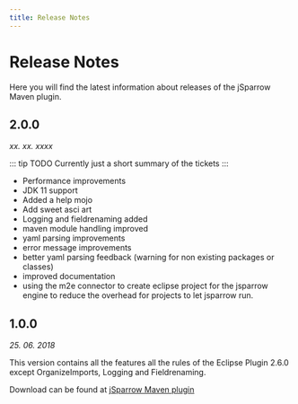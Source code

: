 ```yaml
---
title: Release Notes
---
```

# Release Notes

Here you will find the latest information about releases of the jSparrow Maven plugin.

## 2.0.0

_xx. xx. xxxx_

::: tip TODO
Currently just a short summary of the tickets
:::

* Performance improvements
* JDK 11 support
* Added a help mojo
* Add sweet asci art
* Logging and fieldrenaming added
* maven module handling improved
* yaml parsing improvements
* error message improvements
* better yaml parsing feedback (warning for non existing packages or classes)
* improved documentation
* using the m2e connector to create eclipse project for the jsparrow engine to reduce the overhead for projects to let jsparrow run.

## 1.0.0

_25. 06. 2018_

This version contains all the features all the rules of the Eclipse Plugin 2.6.0 except OrganizeImports, Logging and Fieldrenaming.

Download can be found at [jSparrow Maven plugin](https://download.jsparrow.eu/)